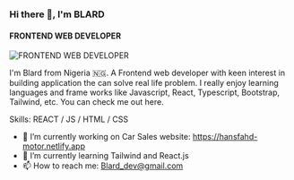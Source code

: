 
### Hi there 👋, I'm BLARD
#### FRONTEND WEB DEVELOPER
![FRONTEND WEB DEVELOPER](https://arturssmirnovs.github.io/github-profile-readme-generator/images/banner.png)

I'm Blard from Nigeria 🇳🇬. A Frontend web developer with keen interest in building application the can solve real life problem. I really enjoy learning languages and frame works like Javascript, React, Typescript, Bootstrap, Tailwind, etc. You can check me out here. 

Skills: REACT / JS / HTML / CSS

- 🔭 I’m currently working on Car Sales website: https://hansfahd-motor.netlify.app 
- 🌱 I’m currently learning Tailwind and React.js 
- 📫 How to reach me: Blard_dev@gmail.com 




